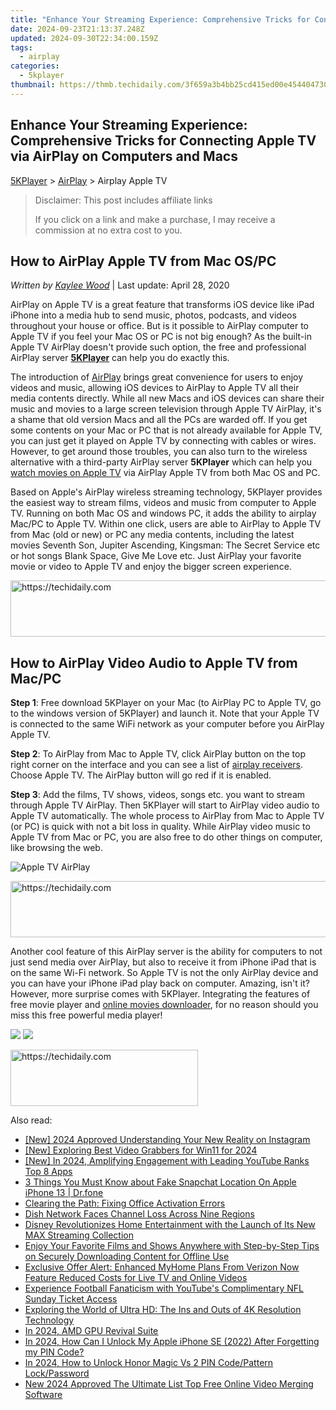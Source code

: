 ```yaml
---
title: "Enhance Your Streaming Experience: Comprehensive Tricks for Connecting Apple TV via AirPlay on Computers and Macs"
date: 2024-09-23T21:13:37.248Z
updated: 2024-09-30T22:34:00.159Z
tags:
  - airplay
categories:
  - 5kplayer
thumbnail: https://thmb.techidaily.com/3f659a3b4bb25cd415ed00e454404730b9869c867cd294c9e58180160b4e9b56.jpg
---
```


## Enhance Your Streaming Experience: Comprehensive Tricks for Connecting Apple TV via AirPlay on Computers and Macs

[5KPlayer](https://tools.techidaily.com/5kplayer/products/) \> [AirPlay](https://tools.techidaily.com/5kplayer/airplay/) \> Airplay Apple TV

>  Disclaimer: This post includes affiliate links
>
>  If you click on a link and make a purchase, I may receive a commission at no extra cost to you.
>

## How to AirPlay Apple TV from Mac OS/PC

 _Written by [Kaylee Wood](https://www.quora.com/profile/Amanda-Hu-21)_ | Last update: April 28, 2020

AirPlay on Apple TV is a great feature that transforms iOS device like iPad iPhone into a media hub to send music, photos, podcasts, and videos throughout your house or office. But is it possible to AirPlay computer to Apple TV if you feel your Mac OS or PC is not big enough? As the built-in Apple TV AirPlay doesn't provide such option, the free and professional AirPlay server [**5KPlayer**](https://tools.techidaily.com/5kplayer/products/) can help you do exactly this.

The introduction of [AirPlay](https://tools.techidaily.com/5kplayer/airplay/) brings great convenience for users to enjoy videos and music, allowing iOS devices to AirPlay to Apple TV all their media contents directly. While all new Macs and iOS devices can share their music and movies to a large screen television through Apple TV AirPlay, it's a shame that old version Macs and all the PCs are warded off. If you get some contents on your Mac or PC that is not already available for Apple TV, you can just get it played on Apple TV by connecting with cables or wires. However, to get around those troubles, you can also turn to the wireless alternative with a third-party AirPlay server **5KPlayer** which can help you [watch movies on Apple TV](https://tools.techidaily.com/5kplayer/airplay/) via AirPlay Apple TV from both Mac OS and PC. 

Based on Apple's AirPlay wireless streaming technology, 5KPlayer provides the easiest way to stream films, videos and music from computer to Apple TV. Running on both Mac OS and windows PC, it adds the ability to airplay Mac/PC to Apple TV. Within one click, users are able to AirPlay to Apple TV from Mac (old or new) or PC any media contents, including the latest movies Seventh Son, Jupiter Ascending, Kingsman: The Secret Service etc or hot songs Blank Space, Give Me Love etc. Just AirPlay your favorite movie or video to Apple TV and enjoy the bigger screen experience.

<!-- affiliate ads begin -->
<a href="https://aligracehair.sjv.io/c/5597632/1975807/19272" target="_top" id="1975807">
  <img src="//a.impactradius-go.com/display-ad/19272-1975807" border="0" alt="https://techidaily.com" width="728" height="90"/>
</a>
<img height="0" width="0" src="https://aligracehair.sjv.io/i/5597632/1975807/19272" style="position:absolute;visibility:hidden;" border="0" />
<!-- affiliate ads end -->

## How to AirPlay Video Audio to Apple TV from Mac/PC

**Step 1**: Free download 5KPlayer on your Mac (to AirPlay PC to Apple TV, go to the windows version of 5KPlayer) and launch it. Note that your Apple TV is connected to the same WiFi network as your computer before you AirPlay Apple TV.

**Step 2**: To AirPlay from Mac to Apple TV, click AirPlay button on the top right corner on the interface and you can see a list of [airplay receivers](https://tools.techidaily.com/5kplayer/airplay/). Choose Apple TV. The AirPlay button will go red if it is enabled.

**Step 3**: Add the films, TV shows, videos, songs etc. you want to stream through Apple TV AirPlay. Then 5KPlayer will start to AirPlay video audio to Apple TV automatically. The whole process to AirPlay from Mac to Apple TV (or PC) is quick with not a bit loss in quality. While AirPlay video music to Apple TV from Mac or PC, you are also free to do other things on computer, like browsing the web.

![Apple TV AirPlay](https://www.5kplayer.com/airplay/img/5kplayer-airplay.jpg) 

<!-- affiliate ads begin -->
<a href="https://unicoeye.pxf.io/c/5597632/2134227/18498" target="_top" id="2134227">
  <img src="//a.impactradius-go.com/display-ad/18498-2134227" border="0" alt="https://techidaily.com" width="728" height="90"/>
</a>
<img height="0" width="0" src="https://unicoeye.pxf.io/i/5597632/2134227/18498" style="position:absolute;visibility:hidden;" border="0" />
<!-- affiliate ads end -->

Another cool feature of this AirPlay server is the ability for computers to not just send media over AirPlay, but also to receive it from iPhone iPad that is on the same Wi-Fi network. So Apple TV is not the only AirPlay device and you can have your iPhone iPad play back on computer. Amazing, isn't it? However, more surprise comes with 5KPlayer. Integrating the features of free movie player and [online movies downloader](https://tools.techidaily.com/5kplayer/youtube-download/), for no reason should you miss this free powerful media player!

[![](https://www.5kplayer.com/airplay/../button/freedownwhitewin.png)](https://tools.techidaily.com/5kplayer/products/) [![](https://www.5kplayer.com/airplay/../button/freedownbackmac.png)](https://tools.techidaily.com/5kplayer/products/)

<!-- affiliate ads begin -->
<a href="https://wigfever.sjv.io/c/5597632/2005183/22899" target="_top" id="2005183">
  <img src="//a.impactradius-go.com/display-ad/22899-2005183" border="0" alt="https://techidaily.com" width="300" height="90"/>
</a>
<img height="0" width="0" src="https://wigfever.sjv.io/i/5597632/2005183/22899" style="position:absolute;visibility:hidden;" border="0" />
<!-- affiliate ads end -->

<ins class="adsbygoogle"
     style="display:block"
     data-ad-format="autorelaxed"
     data-ad-client="ca-pub-7571918770474297"
     data-ad-slot="1223367746"></ins>

<ins class="adsbygoogle"
     style="display:block"
     data-ad-client="ca-pub-7571918770474297"
     data-ad-slot="8358498916"
     data-ad-format="auto"
     data-full-width-responsive="true"></ins>

<span class="atpl-alsoreadstyle">Also read:</span>
<div><ul>
<li><a href="https://instagram-clips.techidaily.com/new-2024-approved-understanding-your-new-reality-on-instagram/"><u>[New] 2024 Approved Understanding Your New Reality on Instagram</u></a></li>
<li><a href="https://screen-activity-recording.techidaily.com/new-exploring-best-video-grabbers-for-win11-for-2024/"><u>[New] Exploring Best Video Grabbers for Win11 for 2024</u></a></li>
<li><a href="https://youtube-blog.techidaily.com/n-2024-amplifying-engagement-with-leading-youtube-ranks-top-8-apps/"><u>[New] In 2024, Amplifying Engagement with Leading YouTube Ranks Top 8 Apps</u></a></li>
<li><a href="https://location-social.techidaily.com/3-things-you-must-know-about-fake-snapchat-location-on-apple-iphone-13-drfone-by-drfone-virtual-ios/"><u>3 Things You Must Know about Fake Snapchat Location On Apple iPhone 13 | Dr.fone</u></a></li>
<li><a href="https://win11.techidaily.com/clearing-the-path-fixing-office-activation-errors/"><u>Clearing the Path: Fixing Office Activation Errors</u></a></li>
<li><a href="https://media-tips.techidaily.com/dish-network-faces-channel-loss-across-nine-regions/"><u>Dish Network Faces Channel Loss Across Nine Regions</u></a></li>
<li><a href="https://media-tips.techidaily.com/disney-revolutionizes-home-entertainment-with-the-launch-of-its-new-max-streaming-collection/"><u>Disney Revolutionizes Home Entertainment with the Launch of Its New MAX Streaming Collection</u></a></li>
<li><a href="https://media-tips.techidaily.com/enjoy-your-favorite-films-and-shows-anywhere-with-step-by-step-tips-on-securely-downloading-content-for-offline-use/"><u>Enjoy Your Favorite Films and Shows Anywhere with Step-by-Step Tips on Securely Downloading Content for Offline Use</u></a></li>
<li><a href="https://media-tips.techidaily.com/exclusive-offer-alert-enhanced-myhome-plans-from-verizon-now-feature-reduced-costs-for-live-tv-and-online-videos/"><u>Exclusive Offer Alert: Enhanced MyHome Plans From Verizon Now Feature Reduced Costs for Live TV and Online Videos</u></a></li>
<li><a href="https://media-tips.techidaily.com/experience-football-fanaticism-with-youtubes-complimentary-nfl-sunday-ticket-access/"><u>Experience Football Fanaticism with YouTube's Complimentary NFL Sunday Ticket Access</u></a></li>
<li><a href="https://media-tips.techidaily.com/exploring-the-world-of-ultra-hd-the-ins-and-outs-of-4k-resolution-technology/"><u>Exploring the World of Ultra HD: The Ins and Outs of 4K Resolution Technology</u></a></li>
<li><a href="https://desktop-recording.techidaily.com/in-2024-amd-gpu-revival-suite/"><u>In 2024, AMD GPU Revival Suite</u></a></li>
<li><a href="https://ios-unlock.techidaily.com/in-2024-how-can-i-unlock-my-apple-iphone-se-2022-after-forgetting-my-pin-code-by-drfone-ios/"><u>In 2024, How Can I Unlock My Apple iPhone SE (2022) After Forgetting my PIN Code?</u></a></li>
<li><a href="https://unlock-android.techidaily.com/in-2024-how-to-unlock-honor-magic-vs-2-pin-codepattern-lockpassword-by-drfone-android/"><u>In 2024, How to Unlock Honor Magic Vs 2 PIN Code/Pattern Lock/Password</u></a></li>
<li><a href="https://smart-video-creator.techidaily.com/new-2024-approved-the-ultimate-list-top-free-online-video-merging-software/"><u>New 2024 Approved The Ultimate List Top Free Online Video Merging Software</u></a></li>
</ul></div>

